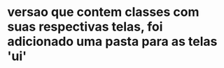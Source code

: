 # versao que contem classes com suas respectivas telas, foi adicionado uma pasta para as telas 'ui'
